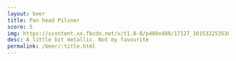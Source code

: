 ```yaml
---
layout: beer
title: Pan head Pilsner
score: 5
img: https://scontent.xx.fbcdn.net/v/t1.0-0/p480x480/17127_10153225353823745_2917311890568592350_n.jpg?oh=349991c87a8173520bab064b69b838f1&oe=58D0AC9B
desc: A little bit metallic. Not my favourite
permalink: /beer/:title.html
---
```

